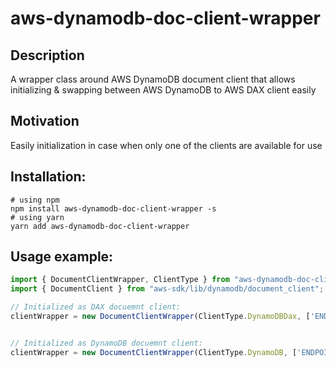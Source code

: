 # aws-dynamodb-doc-client-wrapper

## Description

A wrapper class around AWS DynamoDB document client that allows initializing & swapping between AWS DynamoDB to AWS DAX client easily

## Motivation
Easily initialization in case when only one of the clients are available for use 

## Installation:
```shell
# using npm
npm install aws-dynamodb-doc-client-wrapper -s
# using yarn
yarn add aws-dynamodb-doc-client-wrapper
```

## Usage example:

```typescript
import { DocumentClientWrapper, ClientType } from "aws-dynamodb-doc-client-wrapper";
import { DocumentClient } from "aws-sdk/lib/dynamodb/document_client";

// Initialized as DAX docuemnt client:
clientWrapper = new DocumentClientWrapper(ClientType.DynamoDBDax, ['ENDPOINT'], '[REGION]', '[TIMEOUT]');


// Initialized as DynamoDB docuemnt client:
clientWrapper = new DocumentClientWrapper(ClientType.DynamoDB, ['ENDPOINT'], '[REGION]', '[TIMEOUT]');
```
